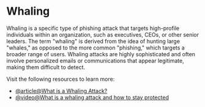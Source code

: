 # Whaling

Whaling is a specific type of phishing attack that targets high-profile individuals within an organization, such as executives, CEOs, or other senior leaders. The term "whaling" is derived from the idea of hunting large "whales," as opposed to the more common "phishing," which targets a broader range of users. Whaling attacks are highly sophisticated and often involve personalized emails or communications that appear legitimate, making them difficult to detect.

Visit the following resources to learn more:

- [@article@What is a Whaling Attack?](https://usa.kaspersky.com/resource-center/definitions/what-is-a-whaling-attack)
- [@video@What is a whaling attack and how to stay protected](https://www.youtube.com/watch?v=jQONycdUOAA)
